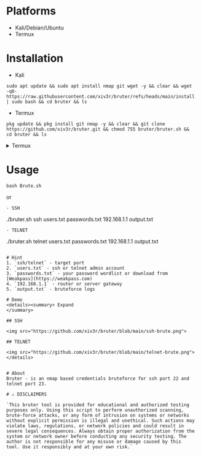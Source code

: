 # Platforms
- Kali/Debian/Ubuntu
- Termux

# Installation
- Kali
```
sudo apt update && sudo apt install nmap git wget -y && clear && wget -qO- https://raw.githubusercontent.com/xiv3r/bruter/refs/heads/main/install.sh | sudo bash && cd bruter && ls
```
- Termux
```
pkg update && pkg install git nmap -y && clear && git clone https://github.com/xiv3r/bruter.git && chmod 755 bruter/bruter.sh && cd bruter && ls
```
<details><summary> Termux
</summary>

```
pkg update && pkg install nmap wget -y && wget -qO- https://raw.githubusercontent.com/xiv3r/bruter/refs/heads/main/install.sh | bash && cd bruter && ls
```
</details>

# Usage
```
bash Brute.sh
```
or
```
- SSH
```
./bruter.sh ssh users.txt passwords.txt 192.168.1.1 output.txt
```
- TELNET
```
./bruter.sh telnet users.txt passwords.txt 192.168.1.1 output.txt
```

# Hint
1. `ssh/telnet` - target port
2. `users.txt` - ssh or telnet admin account
3. `passwords.txt` - your password wordlist or download from [Weakpass](https://weakpass.com)
4. `192.168.1.1` - router or server gateway
5. `output.txt` - bruteforce logs

# Demo
<details><summary> Expand
</summary>

## SSH

<img src="https://github.com/xiv3r/bruter/blob/main/ssh-brute.png">

## TELNET

<img src="https://github.com/xiv3r/bruter/blob/main/telnet-brute.png">
</details>


# About
Bruter - is an nmap based credentials bruteforce for ssh port 22 and telnet port 23.

# ⚠️ DISCLAIMERS 

`This bruter tool is provided for educational and authorized testing purposes only. Using this script to perform unauthorized scanning, brute-force attacks, or any form of intrusion on systems or networks without explicit permission is illegal and unethical. Such actions may violate laws, regulations, or network policies and could result in severe legal consequences. Always obtain proper authorization from the system or network owner before conducting any security testing. The author is not responsible for any misuse or damage caused by this tool. Use it responsibly and at your own risk.`
